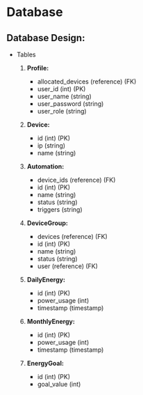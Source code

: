 # Database

## Database Design:

- Tables

    1. **Profile:**
        - allocated_devices (reference) (FK)
        - user_id (int) (PK)
        - user_name (string)
        - user_password (string)
        - user_role (string)
  
    2. **Device:**
        - id (int) (PK)
        - ip (string)
        - name (string)
 
    3. **Automation:**
        - device_ids (reference) (FK)
        - id (int) (PK)
        - name (string)
        - status (string)
        - triggers (string)
      
    4. **DeviceGroup:**
        - devices (reference) (FK)
        - id (int) (PK)
        - name (string)
        - status (string)
        - user (reference) (FK)

    5. **DailyEnergy:**
        - id (int) (PK)
        - power_usage (int)
        - timestamp (timestamp)

    6.  **MonthlyEnergy:**
        - id (int) (PK)
        - power_usage (int)
        - timestamp (timestamp)

    7. **EnergyGoal:**
        - id (int) (PK)
        - goal_value (int)
   
